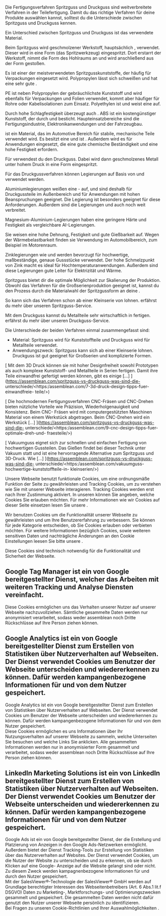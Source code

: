 Die Fertigungsverfahren Spritzguss und Druckguss sind weitverbreitete Verfahren
in der Teilefertigung. Damit du das richtige Verfahren für deine Produkte
auswählen kannst, solltest du die Unterschiede zwischen Spritzguss und Druckguss
kennen.

Ein Unterschied zwischen Spritzguss und Druckguss ist das verwendete Material.

Beim Spritzguss wird geschmolzener Werkstoff, hauptsächlich , verwendet. Dieser
wird in eine Form (das Spritzwerkzeug) eingespritzt. Dort erstarrt der
Werkstoff, nimmt die Form des Hohlraums an und wird anschließend aus der Form
gestoßen.

Es ist einer der meistverwendeten Spritzgusskunststoffe, der häufig für
Verpackungen eingesetzt wird. Polypropylen lässt sich schweißen und hat eine
sehr gute .

PE ist neben Polypropylen der gebräuchlichste Kunststoff und wird ebenfalls für
Verpackungen und Folien verwendet, kommt aber häufiger für Rohre oder
Kabelisolationen zum Einsatz. Polyethylen ist und weist eine auf.

Durch hohe Schlagfestigkeit überzeugt auch . ABS ist ein kostengünstiger
Kunststoff, der durch und besticht. Haupteinsatzbereiche sind die
Fertigungsindustrie, Elektronikanwendungen und der Fahrzeugbau.

ist ein Material, das im Automotive Bereich für stabile, mechanische Teile
verwendet wird. Es besitzt eine und ist . Außerdem wird es für Anwendungen
eingesetzt, die eine gute chemische Beständigkeit und eine hohe Festigkeit
erfordern.

Für verwendest du den Druckguss. Dabei wird dann geschmolzenes Metall unter
hohem Druck in eine Form eingespritzt.

Für das Druckgussverfahren können Legierungen auf Basis von und verwendet
werden.

Aluminiumlegierungen weißen eine - auf, und sind deshalb für Druckgussteile im
Außenbereich und für Anwendungen mit hohen Beanspruchungen geeignet. Die
Legierung ist besonders geeignet für diese Anforderungen. Außerdem sind die
Legierungen und auch noch weit verbreitet.

Magnesium-Aluminium-Legierungen haben eine geringere Härte und Festigkeit als
vergleichbare AI-Legierungen.

Sie weisen eine hohe Dehnung, Festigkeit und gute Gießbarkeit auf. Wegen der
Wärmebelastbarkeit finden sie Verwendung im Automobilbereich, zum Beispiel im
Motorenraum.

Zinklegierungen wie und werden bevorzugt für hochwertige, maßbeständige, genaue
Gussstücke verwendet. Der hohe Schmelzpunkt von Zink macht es ideal für
Hochtemperaturanwendungen. Außerdem sind diese Legierungen gute Leiter für
Elektrizität und Wärme.

Spritzguss bietet dir die optimale Möglichkeit zur Skalierung der Produktion.
Obwohl das Verfahren für die Großserienproduktion geeignet ist, kannst du den
Prozess durch die Materialwahl der Spritzgussform an deine .

So kann sich das Verfahren schon ab einer Kleinserie von lohnen. erfährst du
mehr über unseren Spritzguss-Service.

Mit dem Druckguss kannst du Metallteile sehr wirtschaftlich in fertigen.
erfährst du mehr über unseren Druckguss-Service.

Die Unterschiede der beiden Verfahren einmal zusammengefasst sind:

  * Material: Spritzguss wird für Kunststoffteile und Druckguss wird für Metallteile verwendet.
  * Anwendungszweck: Spritzguss kann sich ab einer Kleinserie lohnen. Druckguss ist gut geeignet für Großserien und komplizierte Formen.

[ Mit dem 3D Druck können sie mit hoher Designfreiheit sowohl Prototypen als
auch komplexe Kunststoff- und Metallteile in Serien fertigen. Damit ihre Teile
einwandfrei gefertigt werden können, gibt es einige […]
](https://assemblean.com/spritzguss-vs-druckguss-was-sind-die-
unterschiede/<https:/assemblean.com/7-3d-druck-design-tipps-fuer-einwandfreie-
teile/>)

[ Die hochmodernen Fertigungsverfahren CNC-Fräsen und CNC-Drehen bieten
nützliche Vorteile wie Präzision, Wiederholgenauigkeit und Konsistenz. Beim CNC-
Fräsen wird mit computergestützten Maschinen Material von einem Werkstück
abgetragen. Beim CNC-Drehen wird ein Werkstück […]
](https://assemblean.com/spritzguss-vs-druckguss-was-sind-die-
unterschiede/<https:/assemblean.com/9-cnc-design-tipps-fuer-optimale-dreh-und-
fraesteile/>)

[ Vakuumguss eignet sich zur schnellen und einfachen Fertigung von hochwertigen
Gussteilen. Das Gießen findet bei dieser Technik unter Vakuum statt und ist eine
hervorragende Alternative zum Spritzguss und 3D-Druck. Wie […]
](https://assemblean.com/spritzguss-vs-druckguss-was-sind-die-
unterschiede/<https:/assemblean.com/vakuumguss-hochwertige-kunststoffteile-in-
kleinserien/>)

Unsere Webseite benutzt funktionale Cookies, um eine ordnungsmäße Funktion der
Seite zu gewährleisten und Tracking Cookies, um zu verstehen wie Sie mit unserer
Webseite interagieren. Tracking Cookies werden erst nach Ihrer Zustimmung
aktiviert. In unseren können Sie angeben, welche Cookies Sie erlauben möchten.
Für mehr Informationen wie wir Cookies auf dieser Seite einsetzen lesen Sie
unsere .

Wir benutzen Cookies um die Funktionalität unserer Webseite zu gewährleisten und
um Ihre Benutzererfahrung zu verbessern. Sie können für jede Kategorie
entscheiden, ob Sie Cookies erlauben oder verbieten möchten. Für weitere
Informationen bezüglich Cookies, sowie weiteren sensitiven Daten und
nachträgliche Änderungen an den Cookie Einstellungen leesen Sie bitte unsere .

Diese Cookies sind technisch notwendig für die Funktionalität und Sicherheit der
Webseite.

Google Tag Manager ist ein von Google bereitgestellter Dienst, welcher das
Arbeiten mit weiteren Tracking und Analyse Diensten vereinfacht.  
---  
Diese Cookies ermöglichen uns das Verhalten unserer Nutzer auf unserer Webseite
nachzuvollziehen. Sämtliche gesammelte Daten werden nur anonymisiert
verarbeitet, sodass weder assemblean noch Dritte Rückschlüsse auf Ihre Person
ziehen können.

Google Analytics ist ein von Google bereitgestellter Dienst zum Erstellen von
Statistiken über Nutzerverhalten auf Webseiten. Der Dienst verwendet Cookies um
Benutzer der Webseite unterscheiden und wiedererkennen zu können. Dafür werden
kampangenbezogene Informationen für und von dem Nutzer gespeichert.  
---  
Google Analytics ist ein von Google bereitgestellter Dienst zum Erstellen von
Statistiken über Nutzerverhalten auf Webseiten. Der Dienst verwendet Cookies um
Benutzer der Webseite unterscheiden und wiedererkennen zu können. Dafür werden
kampangenbezogene Informationen für und von dem Nutzer gespeichert.  
Diese Cookies ermöglichen es uns Informationen über Ihr Nutzungsverhalten auf
unserer Webseite zu sammeln, welche Unterseiten Sie besuchen und welche Links
Sie anklicken. Alle gesammelten Informationen werden nur in anonymisierter Form
gesammelt und verarbeitet, sodass weder assemblean noch Dritte Rückschlüsse auf
Ihre Person ziehen können.

LinkedIn Marketing Solutions ist ein von LinkedIn bereitgestellter Dienst zum
Erstellen von Statistiken über Nutzerverhalten auf Webseiten. Der Dienst
verwendet Cookies um Benutzer der Webseite unterscheiden und wiedererkennen zu
können. Dafür werden kampangenbezogene Informationen für und von dem Nutzer
gespeichert.  
---  
Google Ads ist ein von Google bereitgestellter Dienst, der die Erstellung und
Platzierung von Anzeigen in den Google Ads-Netzwerken ermöglicht. Außerdem
bietet der Dienst Tracking-Tools zur Erstellung von Statistiken über das
Nutzerverhalten auf Websites. Der Dienst verwendet Cookies, um die Nutzer der
Website zu unterscheiden und zu erkennen, ob sie durch Klicken auf eine Google-
Anzeige auf die Website gelangt sind oder nicht. Zu diesem Zweck werden
kampagnenbezogene Informationen für und durch den Nutzer gespeichert.  
Mit der SalesViewer®-Technologie der SalesViewer® GmbH werden auf Grundlage
berechtigter Interessen des Webseitenbetreibers (Art. 6 Abs.1 lit.f DSGVO) Daten
zu Marketing-, Marktforschungs- und Optimierungszwecken gesammelt und
gespeichert. Die gesammelten Daten werden nicht dafür genutzt den Nutzer unserer
Webseite persönlich zu identifizieren.  
Bei Fragen zu unseren Cookie-Richtlinien und Ihrer Auswahlmöglichkeiten .


